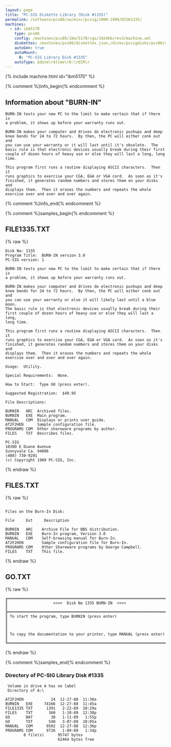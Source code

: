 ```yaml
---
layout: page
title: "PC-SIG Diskette Library (Disk #1335)"
permalink: /software/pcx86/sw/misc/pcsig/1000-1999/DISK1335/
machines:
  - id: ibm5170
    type: pcx86
    config: /machines/pcx86/ibm/5170/cga/1024kb/rev3/machine.xml
    diskettes: /machines/pcx86/diskettes.json,/disks/pcsigdisks/pcx86/diskettes.json
    autoGen: true
    autoMount:
      B: "PC-SIG Library Disk #1335"
    autoType: $date\r$time\rB:\rDIR\r
---
```


{% include machine.html id="ibm5170" %}

{% comment %}info_begin{% endcomment %}

## Information about "BURN-IN"

    BURN-IN tests your new PC to the limit to make certain that if there is
    a problem, it shows up before your warranty runs out.
    
    BURN-IN makes your computer and drives do electronic pushups and deep
    knee bends for 24 to 72 hours.  By then, the PC will either conk out and
    you can use your warranty or it will last until it's obsolete.  The
    basic rule is that electronic devices usually break during their first
    couple of dozen hours of heavy use or else they will last a long, long
    time.
    
    This program first runs a routine displaying ASCII characters.  Then it
    runs graphics to exercise your CGA, EGA or VGA card.  As soon as it's
    finished, it generates random numbers and stores them on your disks and
    displays them.  Then it erases the numbers and repeats the whole
    exercise over and over and over again.
{% comment %}info_end{% endcomment %}

{% comment %}samples_begin{% endcomment %}

## FILE1335.TXT

{% raw %}
```
Disk No: 1335
Program Title:  BURN-IN version 3.0
PC-SIG version: 1

BURN-IN tests your new PC to the limit to make certain that if there is
a problem, it shows up before your warranty runs out.

BURN-IN makes your computer and drives do electronic pushups and deep
knee bends for 24 to 72 hours.  By then, the PC will either conk out and
you can use your warranty or else it will likely last until a blue moon.
The basic rule is that electronic devices usually break during their
first couple of dozen hours of heavy use or else they will last a long,
long time.

This program first runs a routine displaying ASCII characters.  Then it
runs graphics to exercise your CGA, EGA or VGA card.  As soon as it's
finished, it generates random numbers and stores them on your disks and
displays them.  Then it erases the numbers and repeats the whole
exercise over and over and over again.

Usage:  Utility.

Special Requirements:  None.

How to Start:  Type GO (press enter).

Suggested Registration:  $49.95

File Descriptions:

BURNIN   ARC  Archived files.
BURNIN   EXE  Main program.
MANUAL   COM  Displays or prints user guide.
AT2F2HEN      Sample configuration file.
PROGRAMS COM  Other shareware programs by author.
FILES    TXT  Describes files.

PC-SIG
1030D E Duane Avenue
Sunnyvale Ca. 94086
(408) 730-9291
(c) Copyright 1989 PC-SIG, Inc.

```
{% endraw %}

## FILES.TXT

{% raw %}
```

Files on the Burn-In Disk:

File     Ext     Description

BURNIN   ARC    Archive File for BBS distribution.
BURNIN   EXE    Burn-In program, Version 3.0
MANUAL   COM    Self-browsing manual for Burn-In.
AT2F2HEN        Sample configuration file for Burn-In.
PROGRAMS COM    Other Shareware programs by George Campbell.
FILES    TXT    This file.
```
{% endraw %}

## GO.TXT

{% raw %}
```
╔═════════════════════════════════════════════════════════════════════════╗
║                    <<<<  Disk No 1335 BURN-IN  >>>>                     ║
╠═════════════════════════════════════════════════════════════════════════╣
║ To start the program, type BURNIN (press enter)                         ║
║                                                                         ║
║ To copy the documentation to your printer, type MANUAL (press enter)    ║
╚═════════════════════════════════════════════════════════════════════════╝
```
{% endraw %}

{% comment %}samples_end{% endcomment %}

### Directory of PC-SIG Library Disk #1335

     Volume in drive A has no label
     Directory of A:\

    AT2F2HEN            24  12-27-88  11:30a
    BURNIN   EXE     74166  12-27-88  11:45a
    FILE1335 TXT      1391   2-22-89  10:29a
    FILES    TXT       360   1-10-89  12:30p
    GO       BAT        38   1-11-89   1:55p
    GO       TXT       540   3-07-89  10:05a
    MANUAL   COM      9502  12-27-88  12:36p
    PROGRAMS COM      9726   1-09-89   1:34p
            8 file(s)      95747 bytes
                           62464 bytes free
